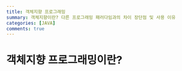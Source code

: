 ```yaml
---
title: 객체지향 프로그래밍
summary: 객체지향이란? 다른 프로그래밍 패러다임과의 차이 장단점 및 사용 이유
categories: [JAVA]
comments: true
---
```


# 객체지향 프로그래밍이란?



